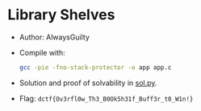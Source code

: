 # Library Shelves

- Author: AlwaysGuilty

- Compile with:
    ```sh
    gcc -pie -fno-stack-protector -o app app.c
    ```

- Solution and proof of solvability in [sol.py](sol.py).

- Flag: `dctf{Ov3rfl0w_Th3_B0Ok5h31f_Buff3r_t0_W1n!}`
